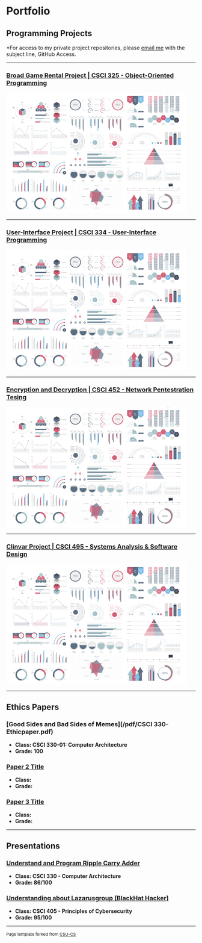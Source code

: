 Portfolio
=========

Programming Projects
--------------------

*For access to my private project repositories, please [email me](mailto:Mtran@csustudent.net?subject=GitHub%20Access) with the subject line, GitHub Access.

---
### [Broad Game Rental Project | CSCI 325 - Object-Oriented Programming](project1)

![Project 1 Thumbnail Name](images/dummy_thumbnail.jpg)

---
### [User-Interface Project | CSCI 334 - User-Interface Programming](project1)

![Project 2 Thumbnail Name](images/dummy_thumbnail.jpg)

---
### [Encryption and Decryption | CSCI 452 - Network Pentestration Tesing](project1)

![Project 3 Thumbnail Name](images/dummy_thumbnail.jpg)

---
### [Clinvar Project | CSCI 495 - Systems Analysis & Software Design](project1)

![Project 4 Thumbnail Name](images/dummy_thumbnail.jpg)

---

Ethics Papers
-------------

### [Good Sides and Bad Sides of Memes](/pdf/CSCI 330-Ethicpaper.pdf)

-   **Class: CSCI 330-01: Computer Architecture**  
-   **Grade: 100**

### [Paper 2 Title](/pdf/sample_presentation.pdf)

-   **Class:** 
-   **Grade:**

### [Paper 3 Title](/pdf/sample_presentation.pdf)

-   **Class:** 
-   **Grade:**

---

Presentations
-------------

### [Understand and Program Ripple Carry Adder](https://www.youtube.com/watch?v=rz7mzGOvPls)

- **Class: CSCI 330 - Computer Architecture** 
- **Grade: 86/100**


### [Understanding about Lazarusgroup (BlackHat Hacker)](https://www.youtube.com/watch?v=hv-pKcK4IMY)

- **Class: CSCI 405 - Principles of Cybersecurity** 
- **Grade: 95/100**

---

<p style="font-size:11px">Page template forked from <a href="https://github.com/csu-cs/csci-portfolio">CSU-CS</a></p>
<!-- Remove above link if you don't want to attributive -->
